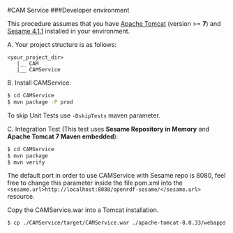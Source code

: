 #CAM Service
###Developer environment

This procedure assumes that you have [Apache Tomcat](https://tomcat.apache.org/download-80.cgi) (version >= **7**)
and [Sesame 4.1.1](https://sourceforge.net/projects/sesame/files/Sesame%204/4.1.1/openrdf-sesame-4.1.1-sdk.zip/download) installed in your environment.

A. Your project structure is as follows: <br/>
```
<your_project_dir>
   |__ CAM
   |__ CAMService
```

B. Install CAMService:
```bash
$ cd CAMService
$ mvn package -P prod
```
To skip Unit Tests use ``-DskipTests`` maven parameter.

C. Integration Test (This test uses **Sesame Repository in Memory** and **Apache Tomcat 7 Maven embedded**):
```bash
$ cd CAMService
$ mvn package
$ mvn verify 
```
The default port in order to use CAMService with Sesame repo is 8080, feel free to change this parameter inside the file 
pom.xml into the ``<sesame.url>http://localhost:8080/openrdf-sesame/</sesame.url>`` resource.

Copy the CAMService.war into a Tomcat installation.
```bash
$ cp ./CAMService/target/CAMService.war ./apache-tomcat-8.0.33/webapps
```
